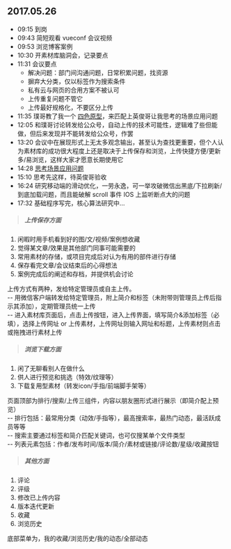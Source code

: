 ## 2017.05.26
* 09:15 到岗
* 09:43 简短观看 vueconf 会议视频
* 09:53 浏览博客案例
* 10:30 开素材库脑洞会，记录要点
* 11:31 会议要点
  * 解决问题：部门间沟通问题，日常积累问题，找资源
  * 摒弃大分类，仅以标签作为搜索条件
  * 私有云与网页的合用方案不被认可
  * 上传重复问题不管它
  * 上传最好规格化，不要区分上传
* 11:35 璞哥教了我一个 [四色原型](http://www.cnblogs.com/happyframework/archive/2013/04/26/3043515.html)，来匹配上英俊哥让我思考的场景应用问题
* 12:05 和璞哥讨论转发给公众号，自动上传的技术可能性，逻辑难了些但能做，但后来发现并不能转发给公众号，作罢
* 13:20 会议中在展现形式上无太多观念输出，甚至认为查找更重要，但个人认为素材库的成功很大程度上还是取决于上传保存和浏览，上传快捷方便/更新多/易浏览，这样大家才愿意长期使用它
* 14:28 [思考场景应用问题](#上传保存方面)
* 15:10 思考先这样，待英俊哥验收
* 16:24 研究移动端的滑动优化，一劳永逸，可一举攻破微信出黑底/下拉刷新/到底加载问题，而且能破解 scroll 事件 IOS 上监听断点大的问题
* 17:32 基础程序写完，核心算法研究中...

> ##### 上传保存方面
1. 闲暇时用手机看到好的图/文/视频/案例想收藏
2. 觉得某文章/效果是其他部门同事可能需要的
3. 常用素材的存储，或项目完成后对认为有用的部件进行存储
4. 保存看完文章/会议结束后的心得想法
5. 案例完成后的阐述和存档，并提供机会讨论  

上传方式有两种，发给特定管理员或自主上传。  
-- 用微信客户端转发给特定管理员，附上简介和标签（未附带则管理员上传后指示其添加），定期管理员统一上传  
-- 进入素材库页面后，点击上传按钮，进入上传界面，填写简介&添加标签（必填），选择上传网址 or 上传素材，上传网址则输入网址和标题，上传素材则点击或拖拽进行素材上传  

> ##### 浏览下载方面
1. 闲了无聊看别人在做什么
2. 供人进行预览和挑选（特效/纹理等）
3. 下载复用型素材（转发icon/手指/前端脚手架等）

页面顶部为排行/搜索/上传三组件，内容以朋友圈形式进行展示（即简介配上预览）  
-- 排行包括：最常用分类（动效/手指等），最高搜索率，最热门动态，最活跃成员等等  
-- 搜索主要通过标签和简介匹配关键词，也可仅搜某单个文件类型  
-- 列表元素包括：作者/发布时间/版本/简介/素材或链接/评论数/星级/收藏按钮

> ##### 其他方面
1. 评论
2. 评级
3. 修改已上传内容
4. 版本迭代更新
5. 收藏
6. 浏览历史

底部菜单为，我的收藏/浏览历史/我的动态/全部动态